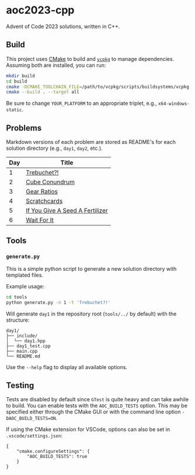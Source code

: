 # aoc2023-cpp

Advent of Code 2023 solutions, written in C++.

## Build

This project uses [CMake](https://cmake.org/) to build and [`vcpkg`](https://vcpkg.io/en/) to manage dependencies. Assuming both are installed, you can run:

```sh
mkdir build
cd build
cmake -DCMAKE_TOOLCHAIN_FILE=/path/to/vcpkg/scripts/buildsystems/vcpkg.cmake -DVCPKG_TARGET_TRIPLET=x64-YOUR_PLATFORM-static -B . -S ..
cmake --build . --target all
```

Be sure to change `YOUR_PLATFORM` to an appropriate triplet, e.g., `x64-windows-static`.

## Problems

Markdown versions of each problem are stored as README's for each solution directory (e.g., `day1`, `day2`, etc.).

| Day | Title |
|-----|-------|
| 1 | [Trebuchet?!](day1/README.md) |
| 2 | [Cube Conundrum](README/day2.md) |
| 3 | [Gear Ratios](day3/README.md) |
| 4 | [Scratchcards](day4/README.md) |
| 5 | [If You Give A Seed A Fertilizer](day5/README.md) |
| 6 | [Wait For It](day6/README.md) |

## Tools

### `generate.py`

This is a simple python script to generate a new solution directory with templated files.

Example usage:

```sh
cd tools
python generate.py -n 1 -t 'Trebuchet?!'
```

Will generate `day1` in the repository root (`tools/../` by default) with the structure:

```
day1/
├── include/
│  └── day1.hpp
├── day1_test.cpp
├── main.cpp
└── README.md
```

Use the `--help` flag to display all available options.

## Testing

Tests are disabled by default since `GTest` is quite heavy and can take awhile to build. You can enable tests with the `AOC_BUILD_TESTS` option. This may be specified either through the CMake GUI or with the command line option `-DAOC_BUILD_TESTS=ON`.

If using the CMake extension for VSCode, options can also be set in `.vscode/settings.json`:

```jsonc
{
    "cmake.configureSettings": {
        "AOC_BUILD_TESTS": true
    }
}
```
